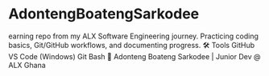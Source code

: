 # AdontengBoatengSarkodee
earning repo from my ALX Software Engineering journey. Practicing coding basics, Git/GitHub workflows, and documenting progress.  🛠️ Tools  GitHub  VS Code (Windows)  Git Bash  👋 Adonteng Boateng Sarkodee | Junior Dev @ ALX Ghana
